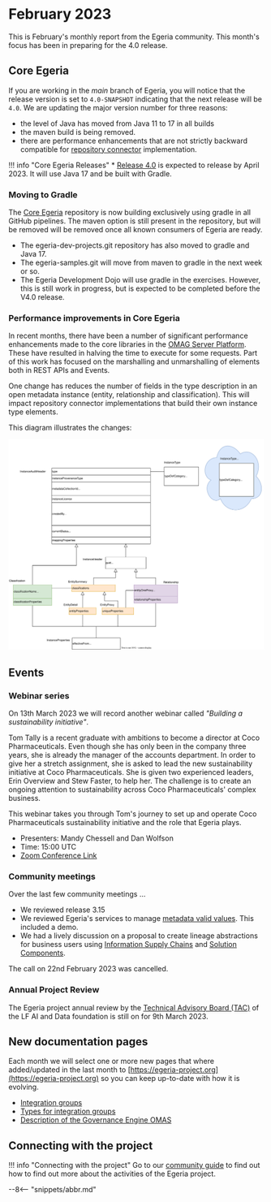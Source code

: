 <!-- SPDX-License-Identifier: CC-BY-4.0 -->
<!-- Copyright Contributors to the Egeria project. -->

# February 2023

This is February's monthly report from the Egeria community.  This month's focus has been in preparing for the 4.0 release.

## Core Egeria

If you are working in the *main* branch of Egeria, you will notice that the release version is set to `4.0-SNAPSHOT` indicating that the next release will be `4.0`.  We are updating the major version number for three reasons:

* the level of Java has moved from Java 11 to 17 in all builds
* the maven build is being removed.
* there are performance enhancements that are not strictly backward compatible for [repository connector](/concepts/repository-connector) implementation.

!!! info "Core Egeria Releases"
    * [Release 4.0](/release-notes/4-0) is expected to release by April 2023.  It will use Java 17 and be built with Gradle.

### Moving to Gradle

The [Core Egeria](https://github.com/odpi/egeria) repository is now building exclusively using gradle in all GitHub pipelines.  The maven option is still present in the repository, but will be removed will be removed once all known consumers of Egeria are ready.

* The egeria-dev-projects.git repository has also moved to gradle and Java 17.
* The egeria-samples.git will move from maven to gradle in the next week or so.
* The Egeria Development Dojo will use gradle in the exercises.  However, this is still work in progress, but is expected to be completed before the V4.0 release.

### Performance improvements in Core Egeria

In recent months, there have been a number of significant performance enhancements made to the core libraries in the [OMAG Server Platform](/concepts/omag-server-platform).  These have resulted in halving the time to execute for some requests.  Part of this work has focused on the marshalling and unmarshalling of elements both in REST APIs and Events.

One change has reduces the number of fields in the type description in an open metadata instance (entity, relationship and classification).  This will impact repository connector implementations that build their own instance type elements.

This diagram illustrates the changes:

![OpenMetadata Instance Structure](/concepts/open-metadata-instances-structure.svg)

## Events

### Webinar series

On 13th March 2023 we will record another webinar called *"Building a sustainability initiative"*.

Tom Tally is a recent graduate with ambitions to become a director at Coco Pharmaceuticals.  Even though she has only been in the company three years, she is already the manager of the accounts department.  In order to give her a stretch assignment, she is asked to lead the new sustainability initiative at Coco Pharmaceuticals.  She is given two experienced leaders, Erin Overview and Stew Faster, to help her.  The challenge is to create an ongoing attention to sustainability across Coco Pharmaceuticals' complex business.

This webinar takes you through Tom's journey to set up and operate Coco Pharmaceuticals sustainability initiative and the role that Egeria plays.

* Presenters: Mandy Chessell and Dan Wolfson
* Time: 15:00 UTC
* [Zoom Conference Link](https://zoom.us/j/523629111)

### Community meetings

Over the last few community meetings ...

* We reviewed release 3.15
* We reviewed Egeria's services to manage [metadata valid values](/guides/planning/valid-values/overview). This included a demo.
* We had a lively discussion on a proposal to create lineage abstractions for business users using [Information Supply Chains](/types/7/0720-Information-Supply-Chains) and [Solution Components](/types/7/0735-Solution-Ports-and-Wires).

The call on 22nd February 2023 was cancelled.

### Annual Project Review

The Egeria project annual review by the [Technical Advisory Board (TAC)](https://wiki.lfaidata.foundation/pages/viewpage.action?pageId=7733341) of the LF AI and Data foundation is still on for 9th March 2023.

## New documentation pages

Each month we will select one or more new pages that where added/updated in the last month to [https://egeria-project.org](https://egeria-project.org) so you can keep up-to-date with how it is evolving.

* [Integration groups](/concepts/integration-groups)
* [Types for integration groups](/types/4/0646-Dynamic-Integration-Groups)
* [Description of the Governance Engine OMAS](/services/omas/governance-engine/overview)


## Connecting with the project

!!! info "Connecting with the project"
    Go to our [community guide](/guides/community) to find out how to find out more about the activities of the Egeria project. 

--8<-- "snippets/abbr.md"
